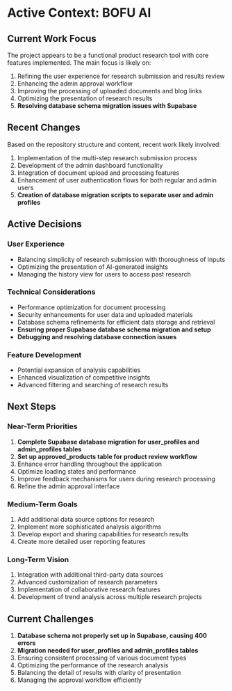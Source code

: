 # Active Context: BOFU AI

## Current Work Focus
The project appears to be a functional product research tool with core features implemented. The main focus is likely on:

1. Refining the user experience for research submission and results review
2. Enhancing the admin approval workflow
3. Improving the processing of uploaded documents and blog links
4. Optimizing the presentation of research results
5. **Resolving database schema migration issues with Supabase**

## Recent Changes
Based on the repository structure and content, recent work likely involved:

1. Implementation of the multi-step research submission process
2. Development of the admin dashboard functionality
3. Integration of document upload and processing features
4. Enhancement of user authentication flows for both regular and admin users
5. **Creation of database migration scripts to separate user and admin profiles**

## Active Decisions

### User Experience
- Balancing simplicity of research submission with thoroughness of inputs
- Optimizing the presentation of AI-generated insights
- Managing the history view for users to access past research

### Technical Considerations
- Performance optimization for document processing
- Security enhancements for user data and uploaded materials
- Database schema refinements for efficient data storage and retrieval
- **Ensuring proper Supabase database schema migration and setup**
- **Debugging and resolving database connection issues**

### Feature Development
- Potential expansion of analysis capabilities
- Enhanced visualization of competitive insights
- Advanced filtering and searching of research results

## Next Steps

### Near-Term Priorities
1. **Complete Supabase database migration for user_profiles and admin_profiles tables**
2. **Set up approved_products table for product review workflow**
3. Enhance error handling throughout the application
4. Optimize loading states and performance
5. Improve feedback mechanisms for users during research processing
6. Refine the admin approval interface

### Medium-Term Goals
1. Add additional data source options for research
2. Implement more sophisticated analysis algorithms
3. Develop export and sharing capabilities for research results
4. Create more detailed user reporting features

### Long-Term Vision
1. Integration with additional third-party data sources
2. Advanced customization of research parameters
3. Implementation of collaborative research features
4. Development of trend analysis across multiple research projects

## Current Challenges
1. **Database schema not properly set up in Supabase, causing 400 errors**
2. **Migration needed for user_profiles and admin_profiles tables**
3. Ensuring consistent processing of various document types
4. Optimizing the performance of the research analysis
5. Balancing the detail of results with clarity of presentation
6. Managing the approval workflow efficiently 